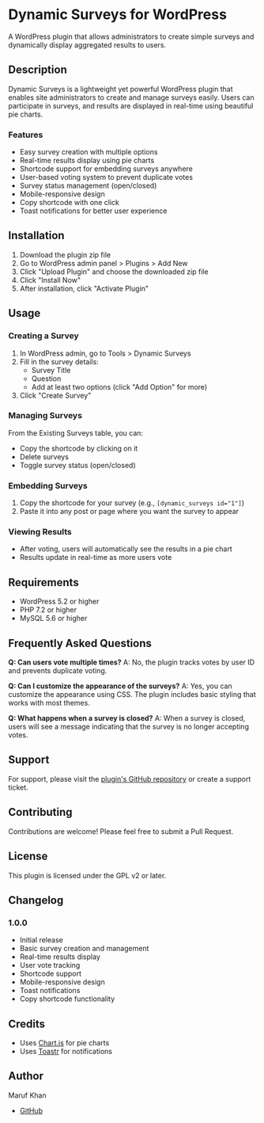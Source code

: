 # Dynamic Surveys for WordPress

A WordPress plugin that allows administrators to create simple surveys and dynamically display aggregated results to users.

## Description

Dynamic Surveys is a lightweight yet powerful WordPress plugin that enables site administrators to create and manage surveys easily. Users can participate in surveys, and results are displayed in real-time using beautiful pie charts.

### Features

- Easy survey creation with multiple options
- Real-time results display using pie charts
- Shortcode support for embedding surveys anywhere
- User-based voting system to prevent duplicate votes
- Survey status management (open/closed)
- Mobile-responsive design
- Copy shortcode with one click
- Toast notifications for better user experience

## Installation

1. Download the plugin zip file
2. Go to WordPress admin panel > Plugins > Add New
3. Click "Upload Plugin" and choose the downloaded zip file
4. Click "Install Now"
5. After installation, click "Activate Plugin"

## Usage

### Creating a Survey

1. In WordPress admin, go to Tools > Dynamic Surveys
2. Fill in the survey details:
   - Survey Title
   - Question
   - Add at least two options (click "Add Option" for more)
3. Click "Create Survey"

### Managing Surveys

From the Existing Surveys table, you can:
- Copy the shortcode by clicking on it
- Delete surveys
- Toggle survey status (open/closed)

### Embedding Surveys

1. Copy the shortcode for your survey (e.g., `[dynamic_surveys id="1"]`)
2. Paste it into any post or page where you want the survey to appear

### Viewing Results

- After voting, users will automatically see the results in a pie chart
- Results update in real-time as more users vote

## Requirements

- WordPress 5.2 or higher
- PHP 7.2 or higher
- MySQL 5.6 or higher

## Frequently Asked Questions

**Q: Can users vote multiple times?**
A: No, the plugin tracks votes by user ID and prevents duplicate voting.

**Q: Can I customize the appearance of the surveys?**
A: Yes, you can customize the appearance using CSS. The plugin includes basic styling that works with most themes.

**Q: What happens when a survey is closed?**
A: When a survey is closed, users will see a message indicating that the survey is no longer accepting votes.

## Support

For support, please visit the [plugin's GitHub repository](https://github.com/marufmks/dynamic-surveys) or create a support ticket.

## Contributing

Contributions are welcome! Please feel free to submit a Pull Request.

## License

This plugin is licensed under the GPL v2 or later.

## Changelog

### 1.0.0
- Initial release
- Basic survey creation and management
- Real-time results display
- User vote tracking
- Shortcode support
- Mobile-responsive design
- Toast notifications
- Copy shortcode functionality

## Credits

- Uses [Chart.js](https://www.chartjs.org/) for pie charts
- Uses [Toastr](https://github.com/CodeSeven/toastr) for notifications

## Author

Maruf Khan
- [GitHub](https://github.com/marufmks) 